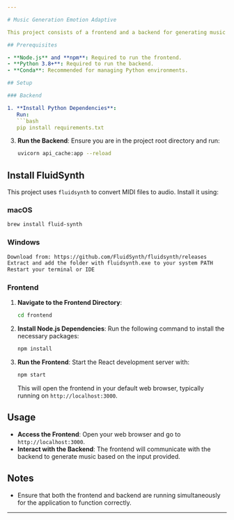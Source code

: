 ```yaml
---

# Music Generation Emotion Adaptive

This project consists of a frontend and a backend for generating music based on emotional input. The backend is powered by FastAPI, and the frontend is built with React.

## Prerequisites

- **Node.js** and **npm**: Required to run the frontend.
- **Python 3.8+**: Required to run the backend.
- **Conda**: Recommended for managing Python environments.

## Setup

### Backend

1. **Install Python Dependencies**:
   Run:
   ```bash
   pip install requirements.txt
   ```

3. **Run the Backend**:
   Ensure you are in the project root directory and run:
   ```bash
   uvicorn api_cache:app --reload
   ```

## Install FluidSynth

This project uses `fluidsynth` to convert MIDI files to audio. Install it using:

### macOS
```bash
brew install fluid-synth
```

### Windows

```bash
Download from: https://github.com/FluidSynth/fluidsynth/releases
Extract and add the folder with fluidsynth.exe to your system PATH
Restart your terminal or IDE
```

### Frontend

1. **Navigate to the Frontend Directory**:
   ```bash
   cd frontend
   ```

2. **Install Node.js Dependencies**:
   Run the following command to install the necessary packages:
   ```bash
   npm install
   ```

3. **Run the Frontend**:
   Start the React development server with:
   ```bash
   npm start
   ```
   This will open the frontend in your default web browser, typically running on `http://localhost:3000`.

## Usage

- **Access the Frontend**: Open your web browser and go to `http://localhost:3000`.
- **Interact with the Backend**: The frontend will communicate with the backend to generate music based on the input provided.

## Notes

- Ensure that both the frontend and backend are running simultaneously for the application to function correctly.
---
```

